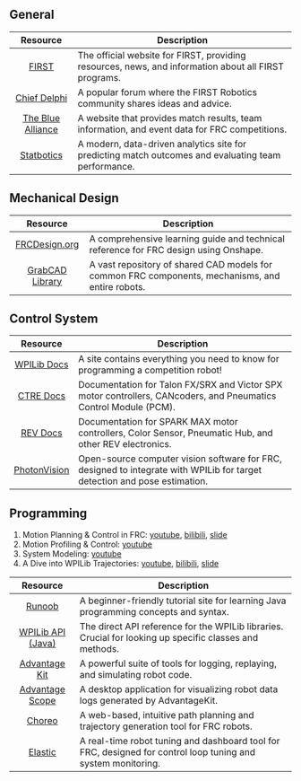 ## General

|                       Resource                        | Description                                                                                          |
| :---------------------------------------------------: | ---------------------------------------------------------------------------------------------------- |
|        [FIRST](https://www.firstinspires.org/)        | The official website for FIRST, providing resources, news, and information about all FIRST programs. |
|     [Chief Delphi](https://www.chiefdelphi.com/)      | A popular forum where the FIRST Robotics community shares ideas and advice.                          |
| [The Blue Alliance](https://www.thebluealliance.com/) | A website that provides match results, team information, and event data for FRC competitions.        |
|       [Statbotics](https://www.statbotics.io/)        | A modern, data-driven analytics site for predicting match outcomes and evaluating team performance.  |

## Mechanical Design

|                        Resource                        | Description                                                                                      |
| :----------------------------------------------------: | ------------------------------------------------------------------------------------------------ |
|      [FRCDesign.org](https://www.frcdesign.org/)       | A comprehensive learning guide and technical reference for FRC design using Onshape.             |
| [GrabCAD Library](https://grabcad.com/library/tag/frc) | A vast repository of shared CAD models for common FRC components, mechanisms, and entire robots. |

## Control System

|                                         Resource                                          | Description                                                                                                               |
| :---------------------------------------------------------------------------------------: | ------------------------------------------------------------------------------------------------------------------------- |
|                [WPILib Docs](https://docs.wpilib.org/en/stable/index.html)                | A site contains everything you need to know for programming a competition robot!                                          |
|                [CTRE Docs](https://v6.docs.ctr-electronics.com/en/stable/)                | Documentation for Talon FX/SRX and Victor SPX motor controllers, CANcoders, and Pneumatics Control Module (PCM).          |
|                    [REV Docs](https://docs.revrobotics.com/docs/ion/)                     | Documentation for SPARK MAX motor controllers, Color Sensor, Pneumatic Hub, and other REV electronics.                    |
| [PhotonVision](https://docs.wpilib.org/en/stable/docs/zero-to-robot/step-3/openmesh.html) | Open-source computer vision software for FRC, designed to integrate with WPILib for target detection and pose estimation. |

## Programming

1. Motion Planning & Control in FRC: [youtube](https://youtu.be/8319J1BEHwM?si=C8umytBSvCQdE37D), [bilibili](https://www.bilibili.com/video/BV1AtaqzrEA4/?share_source=copy_web&vd_source=2de43105c3c28dcd067f8290a40fdc7e), [slide](https://www.chiefdelphi.com/uploads/default/original/3X/a/b/ab808bbf5f212c6deba8565dac83852bbd9b4394.pdf)
1. Motion Profiling & Control: [youtube](https://youtu.be/yxWfmYI43xg?si=aDAhWyK10CdVDXir)
1. System Modeling: [youtube](https://youtu.be/s8-4NjuzUnA?si=FVKR3aCXmrT1fAvS)
1. A Dive into WPILib Trajectories: [youtube](https://youtu.be/fEVU7dVc8B4?si=KlakzcSCVPzL_8z6), [bilibili](https://www.bilibili.com/video/BV1c8aqzgEr8/?share_source=copy_web&vd_source=2de43105c3c28dcd067f8290a40fdc7e), [slide](https://pietroglyph.github.io/trajectory-presentation/#/)

|                                  Resource                                   | Description                                                                                                  |
| :-------------------------------------------------------------------------: | ------------------------------------------------------------------------------------------------------------ |
|          [Runoob](https://www.runoob.com/java/java-tutorial.html)           | A beginner-friendly tutorial site for learning Java programming concepts and syntax.                         |
| [WPILib API (Java)](https://github.wpilib.org/allwpilib/docs/release/java/) | The direct API reference for the WPILib libraries. Crucial for looking up specific classes and methods.      |
|               [Advantage Kit](https://docs.advantagekit.org/)               | A powerful suite of tools for logging, replaying, and simulating robot code.                                 |
|             [Advantage Scope](https://docs.advantagescope.org/)             | A desktop application for visualizing robot data logs generated by AdvantageKit.                             |
|                       [Choreo](https://choreo.autos/)                       | A web-based, intuitive path planning and trajectory generation tool for FRC robots.                          |
|               [Elastic](https://frc-elastic.gitbook.io/docs)                | A real-time robot tuning and dashboard tool for FRC, designed for control loop tuning and system monitoring. |
